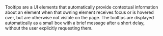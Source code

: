 Tooltips are a UI elements that automatically provide contextual information about an element when that owning element receives focus or is hovered over, but are otherwise not visible on the page. The tooltips are displayed automatically as a small box with a brief message after a short delay, without the user explicitly requesting them.
